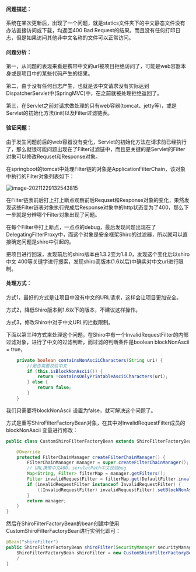 #### 问题描述：

系统在某次更新后，出现了一个问题，就是statics文件夹下的中文静态文件没有办法直接访问或下载，均返回400 Bad Request的结果。而且没有任何打印日志，但是如果访问其他非中文名称的文件可以正常访问。



#### 问题分析：

第一，从问题的表现来看是携带中文的url被项目拒绝访问了，可能是web容器本身或是项目中的某些代码产生的结果。

第二，由于没有任何日志产生，也就是该中文请求没有实际达到DispatcherServlet中(SpringMVC)中，在之前就被处理拒绝返回了。

第三，在Servlet之前对请求做处理的只有web容器(tomcat、jetty等)，或是Servlet的初始化方法(init)以及Filter过滤链表。

#### 验证问题：

由于发生问题前后的web容器没有变化，Servlet的初始化方法在请求前已经执行了，那么就很可能问题出现在了Filter过滤链中，而且更关键的是Servlet的Filter对象可以修改Requset和Response对象。

在springboot的tomcat中处理Filter链的对象是ApplicationFilterChain，该对象中执行的Filter对象列表如下：

![image-20211229132543815](https://alex-img-1253982387.cos.ap-nanjing.myqcloud.com/Typora-wm/202112291332598.png)

在Filter链表前后打上打上断点观察前后Requset和Response对象的变化，果然发现这些Filter链表对象执行完成后Response对象中的http状态变为了400，那么下一步就是分辨哪个Filter对象出现了问题。

在每个Filter中打上断点，一点点的debug，最后发现问题出现在了DelegatingFilterProxy中，而这个对象是安全框架Shiro的过滤器，所以就可以直接确定问题是shiro中引起的。

把项目进行回滚，发现前后的shiro版本由1.3.2变为1.8.0，发现这个变化后以shiro 中文 400等关键字进行搜索，发现shiro高版本(1.6以后)中确实对中文url进行限制。

#### 处理方式：

方式1，最好的方式是让项目中没有中文的URL请求，这样会让项目更加安全。

方式2，降低Shiro版本到1.6以下的版本，不建议这样操作。

方式3，修改Shiro中对于中文URL的拦截限制。

下面以第三种方式来处理这个问题，在Shiro中有一个InvalidRequestFilter的内部过滤对象，进行了中文的过滤判断，而过滤的判断条件是boolean blockNonAscii = true，

```java
    private boolean containsNonAsciiCharacters(String uri) {
        //是否需要校验中文
        if (this.isBlockNonAscii()) {
            return !containsOnlyPrintableAsciiCharacters(uri);
        } else {
            return false;
        }
    }
```

我们只需要将blockNonAscii 设置为false，就可解决这个问题了。

方式是重写ShiroFilterFactoryBean对象，在其中对InvalidRequestFilter成员的blockNonAscii 变量进行修改：

```java
public class CustomShiroFilterFactoryBean extends ShiroFilterFactoryBean {

    @Override
    protected FilterChainManager createFilterChainManager() {
        FilterChainManager manager = super.createFilterChainManager();
        // URL携带中文400，servletPath中文校验bug
        Map<String, Filter> filterMap = manager.getFilters();
        Filter invalidRequestFilter = filterMap.get(DefaultFilter.invalidRequest.name());
        if (invalidRequestFilter instanceof InvalidRequestFilter) {
            ((InvalidRequestFilter) invalidRequestFilter).setBlockNonAscii(false);
        }
        return manager;
    }
}
```

然后在ShiroFilterFactoryBean的bean创建中使用CustomShiroFilterFactoryBean进行实例化即可：

```java
@Bean("shiroFilter")
public ShiroFilterFactoryBean shiroFilter(SecurityManager securityManager) {
    ShiroFilterFactoryBean shiroFilter = new CustomShiroFilterFactoryBean();
 	/   
}
```